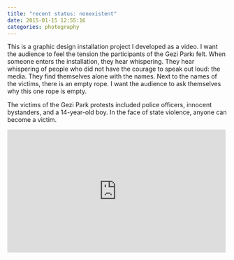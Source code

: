 ```yaml
---
title: "recent status: nonexistent"
date: 2015-01-15 12:55:16
categories: photography
---
```


This is a graphic design installation project I developed as a video.
I want the audience to feel the tension the participants of the Gezi Parkı felt.
When someone enters the installation, they hear whispering. They hear whispering of people who did not have the courage to speak out loud: the media.
They find themselves alone with the names. Next to the names of the victims, there is an empty rope. I want the audience to ask themselves why this one rope is empty.


The victims of the Gezi Park protests included police officers, innocent bystanders, and a 14-year-old boy. In the face of state violence, anyone can become a victim.

<iframe src="https://player.vimeo.com/video/115525293" width="500" height="281" frameborder="0" webkitallowfullscreen mozallowfullscreen allowfullscreen></iframe>
